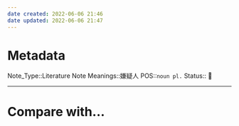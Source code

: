 ```yaml
---
date created: 2022-06-06 21:46
date updated: 2022-06-06 21:47
---
```


# Metadata

Note_Type::Literature Note
Meanings::嫌疑人
POS::`noun pl.`
Status:: 👶

---

# Compare with...
